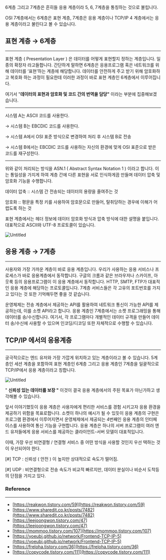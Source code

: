 6계층 그리고 7계층은 흔히들 응용 계층이라 5, 6, 7계층을 통칭하는 것으로 불립니다.

OSI 7계층에서는 6계층은 표현 계층, 7계층은 응용 계층이나 TCP/IP 4 계층에서는 응용 계층이라고 불린다고 볼 수 있습니다.

## 표현 계층 → 6계층

---

표현 계층 ( Presentation Layer ) 은 데이터를 어떻게 표현할지 정하는 계층입니다. 일종의 확장자 라고들합니다. 간단하게 말하면 6계층은 응용프로그램 혹은 네트워크를 위해 데이터를 ‘표현’하는 계층에 해당합니다. 데이터를 안전하게 주고 받기 위해 암호화하고 복호화 하는 과정이 필요한데 이러한 과정이 바로 표현 계층인 6계층에서 이루어집니다. 

여기서 "**데이터의 표현과 암호화 및 코드 간의 번역을 담당"** 이라는 부분에 집중해보겠습니다.

---

시스템 A는 ASCII 코드를 사용한다.

→ 시스템 B는 EBCDIC 코드를 사용한다. 

→ 시스템 A에서 OSI 표준 방식으로 변경하여 처리 후 시스템 B로 전송

→ 시스템 B에서는 EBCDIC 코드를 사용하는 자신의 환경에 맞게 OSI 표준으로 받은 코드를 재구성한다.

---

위와 같이 처리되는 방식을 ASN.1 ( Abstract Syntax Notation 1 ) 이라고 합니다. 이는 통일성을 가지게 하여 계층 간에 다른 표현을 서로 인식하게끔 만들며 데이터 압축 및 암호화 기능을 수행합니다.

데이터 압축 :: 시스템 간 전송되는 데이터의 용량을 줄여주는 것

암호화 :: 평문을 특정 키를 사용하여 암호문으로 만들어, 탈취당하는 경우에 이해가 어렵도록 하는 것

표현 계층에서는 헤더 정보에 데이터 암호화 방식과 압축 방식에 대한 설명을 붙입니다. 대표적으로 ASCII와 UTF-8 프로토콜이 있습니다. 

![Untitled](https://user-images.githubusercontent.com/54073761/132977965-6f568561-5bc2-46ec-a096-fb05dacdc7f9.png)

## 응용 계층 → 7계층

---

사용자와 가장 가까운 계층이 바로 응용 계층입니다. 우리가 사용하는 응용 서비스나 프로세스가 바로 응용계층에서 동작합니다. 구글의 크롬과 같은 브라우저나 스카이프, 아웃룩 등의 응용프로그램이 이 응용 계층에서 동작합니다. HTTP, SMTP, FTP가 대표적인 응용 계층에 해당하는 프로토콜입니다.  7계층 서비스들은 각 고유의 포트번호를 가지고 있다는 것 또한 기억해두면 좋을 것 같습니다.

운영체제는 전송 계층에서 제공하는 API를 활용하여 네트워크 통신이 가능한 API를 제공하는데, 이를 소켓 API라고 합니다. 응용 계층인 7계층에서는 소켓 프로그래밍을 통해 데이터를 송/수신합니다. 여기서, 각 프로그램마다 개별적인 데이터 규격을 만들어 데이터 송/수신에 사용할 수 있으며 인코딩/디코딩 또한 자체적으로 수행할 수 있습니다. 

## TCP/IP 에서의 응용계층

---

궁극적으로는 엔드 유저와 가장 가깝게 위치하고 있는 계층이라고 볼 수 있습니다. 5계층인 세션 계층을 포함하여 표현 계층인 6계층 그리고 응용 계층인 7계층을 일괄적으로 TCP/IP에서 응용 계층이라고 칭합니다. 

![Untitled](https://user-images.githubusercontent.com/54073761/132977964-a1890da9-1b39-448a-b17e-48a89094611e.png)

 " **신뢰성 있는 데이터를 보장 "** 이것이 결국 응용 계층에서의 주된 목표가 아닌가하고 생각해볼 수 있습니다.

앞서 이야기했듯이 응용 계층은 사용자에게 편리한 서비스를 경험 시키고자 응용 환경을 제공하기 위함을 목표로합니다. 소켓이 하나의 예시가 될 수 있듯이 응용 계층의 구현은 프로그램 환경에서 이루어지면서 운영체제에서 제공되는 4번째인 응용 계층의 인터페이스를 사용하여 통신 기능을 구현합니다. 응용 계층은 하나의 서버 프로그램이 여러 엔드 유저들에게 응용 서비스를 제공하는 클라이언트-서버 모델이 대표적입니다.

이때, 가장 우선 비연결형 / 연결형 서비스 중 어떤 방식을 사용할 것인지 우선 택하는 것이 우선되어야 한다.

[#] TCP : 신뢰성 ( 안전 ) 이 높지만 상대적으로 속도가 떨어짐.

[#] UDP : 비연결형으로 전송 속도가 비교적 빠르지만, 데이터 분실이나 비순서 도착등의 단점을 가지고 있다.

### Reference

---

- [https://reakwon.tistory.com/59](https://reakwon.tistory.com/59)
- [https://www.sharedit.co.kr/posts/7482](https://www.sharedit.co.kr/posts/7482)
- [https://leejoongwon.tistory.com/47](https://leejoongwon.tistory.com/47)
- [https://mommoo.tistory.com/107](https://mommoo.tistory.com/107)
- [https://yoeubi.github.io/network/Frontend-TCP-IP-5](https://yoeubi.github.io/network/Frontend-TCP-IP-5)
- [https://freloha.tistory.com/36](https://freloha.tistory.com/36)
- [https://copycode.tistory.com/111](https://copycode.tistory.com/111)